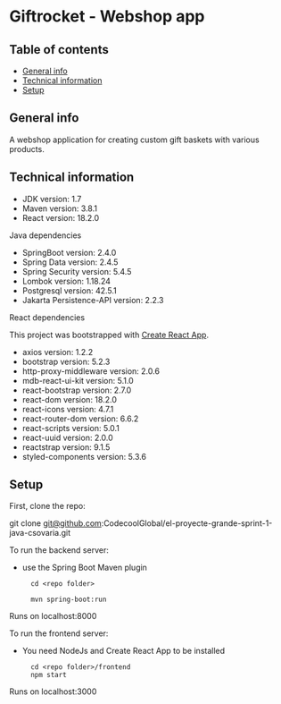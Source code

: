 # Giftrocket - Webshop app

## Table of contents
* [General info](#general-info)
* [Technical information](#technical-information)
* [Setup](#setup)


## General info
A webshop application for creating custom gift baskets with various products.


## Technical information

* JDK version: 1.7
* Maven version: 3.8.1
* React version: 18.2.0

Java dependencies
* SpringBoot version: 2.4.0
* Spring Data version: 2.4.5
* Spring Security version: 5.4.5
* Lombok version: 1.18.24
* Postgresql version: 42.5.1
* Jakarta Persistence-API version: 2.2.3

React dependencies

This project was bootstrapped with [Create React App](https://github.com/facebookincubator/create-react-app).
* axios version: 1.2.2
* bootstrap version: 5.2.3
* http-proxy-middleware version: 2.0.6
* mdb-react-ui-kit version: 5.1.0
* react-bootstrap version: 2.7.0
* react-dom version: 18.2.0
* react-icons version: 4.7.1
* react-router-dom version: 6.6.2
* react-scripts version: 5.0.1
* react-uuid version: 2.0.0
* reactstrap version: 9.1.5
* styled-components version: 5.3.6



## Setup
First, clone the repo:

git clone git@github.com:CodecoolGlobal/el-proyecte-grande-sprint-1-java-csovaria.git

To run the backend server:
- use the Spring Boot Maven plugin

        cd <repo folder>

        mvn spring-boot:run

Runs on localhost:8000

To run the frontend server:
- You need NodeJs and Create React App to be installed


        cd <repo folder>/frontend
        npm start

Runs on localhost:3000

    
